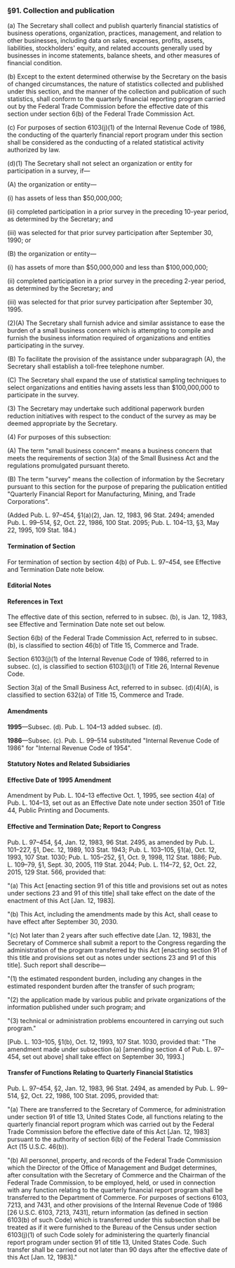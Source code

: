 ### §91. Collection and publication ###

(a) The Secretary shall collect and publish quarterly financial statistics of business operations, organization, practices, management, and relation to other businesses, including data on sales, expenses, profits, assets, liabilities, stockholders' equity, and related accounts generally used by businesses in income statements, balance sheets, and other measures of financial condition.

(b) Except to the extent determined otherwise by the Secretary on the basis of changed circumstances, the nature of statistics collected and published under this section, and the manner of the collection and publication of such statistics, shall conform to the quarterly financial reporting program carried out by the Federal Trade Commission before the effective date of this section under section 6(b) of the Federal Trade Commission Act.

(c) For purposes of section 6103(j)(1) of the Internal Revenue Code of 1986, the conducting of the quarterly financial report program under this section shall be considered as the conducting of a related statistical activity authorized by law.

(d)(1) The Secretary shall not select an organization or entity for participation in a survey, if—

(A) the organization or entity—

(i) has assets of less than $50,000,000;

(ii) completed participation in a prior survey in the preceding 10-year period, as determined by the Secretary; and

(iii) was selected for that prior survey participation after September 30, 1990; or

(B) the organization or entity—

(i) has assets of more than $50,000,000 and less than $100,000,000;

(ii) completed participation in a prior survey in the preceding 2-year period, as determined by the Secretary; and

(iii) was selected for that prior survey participation after September 30, 1995.

(2)(A) The Secretary shall furnish advice and similar assistance to ease the burden of a small business concern which is attempting to compile and furnish the business information required of organizations and entities participating in the survey.

(B) To facilitate the provision of the assistance under subparagraph (A), the Secretary shall establish a toll-free telephone number.

(C) The Secretary shall expand the use of statistical sampling techniques to select organizations and entities having assets less than $100,000,000 to participate in the survey.

(3) The Secretary may undertake such additional paperwork burden reduction initiatives with respect to the conduct of the survey as may be deemed appropriate by the Secretary.

(4) For purposes of this subsection:

(A) The term "small business concern" means a business concern that meets the requirements of section 3(a) of the Small Business Act and the regulations promulgated pursuant thereto.

(B) The term "survey" means the collection of information by the Secretary pursuant to this section for the purpose of preparing the publication entitled "Quarterly Financial Report for Manufacturing, Mining, and Trade Corporations".

(Added Pub. L. 97–454, §1(a)(2), Jan. 12, 1983, 96 Stat. 2494; amended Pub. L. 99–514, §2, Oct. 22, 1986, 100 Stat. 2095; Pub. L. 104–13, §3, May 22, 1995, 109 Stat. 184.)

#### Termination of Section ####

For termination of section by section 4(b) of Pub. L. 97–454, see Effective and Termination Date note below.

#### **Editorial Notes** ####

#### References in Text ####

The effective date of this section, referred to in subsec. (b), is Jan. 12, 1983, see Effective and Termination Date note set out below.

Section 6(b) of the Federal Trade Commission Act, referred to in subsec. (b), is classified to section 46(b) of Title 15, Commerce and Trade.

Section 6103(j)(1) of the Internal Revenue Code of 1986, referred to in subsec. (c), is classified to section 6103(j)(1) of Title 26, Internal Revenue Code.

Section 3(a) of the Small Business Act, referred to in subsec. (d)(4)(A), is classified to section 632(a) of Title 15, Commerce and Trade.

#### Amendments ####

**1995**—Subsec. (d). Pub. L. 104–13 added subsec. (d).

**1986**—Subsec. (c). Pub. L. 99–514 substituted "Internal Revenue Code of 1986" for "Internal Revenue Code of 1954".

#### **Statutory Notes and Related Subsidiaries** ####

#### Effective Date of 1995 Amendment ####

Amendment by Pub. L. 104–13 effective Oct. 1, 1995, see section 4(a) of Pub. L. 104–13, set out as an Effective Date note under section 3501 of Title 44, Public Printing and Documents.

#### Effective and Termination Date; Report to Congress ####

Pub. L. 97–454, §4, Jan. 12, 1983, 96 Stat. 2495, as amended by Pub. L. 101–227, §1, Dec. 12, 1989, 103 Stat. 1943; Pub. L. 103–105, §1(a), Oct. 12, 1993, 107 Stat. 1030; Pub. L. 105–252, §1, Oct. 9, 1998, 112 Stat. 1886; Pub. L. 109–79, §1, Sept. 30, 2005, 119 Stat. 2044; Pub. L. 114–72, §2, Oct. 22, 2015, 129 Stat. 566, provided that:

"(a) This Act [enacting section 91 of this title and provisions set out as notes under sections 23 and 91 of this title] shall take effect on the date of the enactment of this Act [Jan. 12, 1983].

"(b) This Act, including the amendments made by this Act, shall cease to have effect after September 30, 2030.

"(c) Not later than 2 years after such effective date [Jan. 12, 1983], the Secretary of Commerce shall submit a report to the Congress regarding the administration of the program transferred by this Act [enacting section 91 of this title and provisions set out as notes under sections 23 and 91 of this title]. Such report shall describe—

"(1) the estimated respondent burden, including any changes in the estimated respondent burden after the transfer of such program;

"(2) the application made by various public and private organizations of the information published under such program; and

"(3) technical or administration problems encountered in carrying out such program."

[Pub. L. 103–105, §1(b), Oct. 12, 1993, 107 Stat. 1030, provided that: "The amendment made under subsection (a) [amending section 4 of Pub. L. 97–454, set out above] shall take effect on September 30, 1993.]

#### Transfer of Functions Relating to Quarterly Financial Statistics ####

Pub. L. 97–454, §2, Jan. 12, 1983, 96 Stat. 2494, as amended by Pub. L. 99–514, §2, Oct. 22, 1986, 100 Stat. 2095, provided that:

"(a) There are transferred to the Secretary of Commerce, for administration under section 91 of title 13, United States Code, all functions relating to the quarterly financial report program which was carried out by the Federal Trade Commission before the effective date of this Act [Jan. 12, 1983] pursuant to the authority of section 6(b) of the Federal Trade Commission Act (15 U.S.C. 46(b)).

"(b) All personnel, property, and records of the Federal Trade Commission which the Director of the Office of Management and Budget determines, after consultation with the Secretary of Commerce and the Chairman of the Federal Trade Commission, to be employed, held, or used in connection with any function relating to the quarterly financial report program shall be transferred to the Department of Commerce. For purposes of sections 6103, 7213, and 7431, and other provisions of the Internal Revenue Code of 1986 [26 U.S.C. 6103, 7213, 7431], return information (as defined in section 6103(b) of such Code) which is transferred under this subsection shall be treated as if it were furnished to the Bureau of the Census under section 6103(j)(1) of such Code solely for administering the quarterly financial report program under section 91 of title 13, United States Code. Such transfer shall be carried out not later than 90 days after the effective date of this Act [Jan. 12, 1983]."